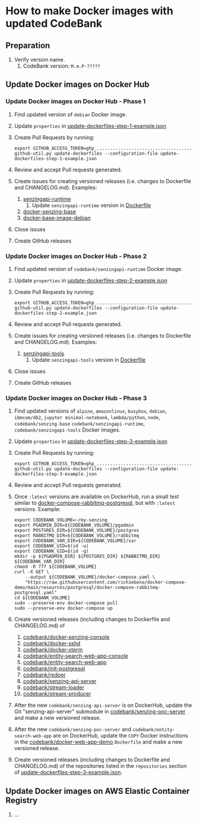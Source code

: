 # How to make Docker images with updated CodeBank

## Preparation

1. Verify version name.
    1. CodeBank version: `M.m.P-?????`

## Update Docker images on Docker Hub

### Update Docker images on Docker Hub  - Phase 1

1. Find updated version of `debian` Docker image.
1. Update `properties` in
   [update-dockerfiles-step-1-example.json](https://github.com/richiebono/github-util/blob/main/update-dockerfiles-step-1-example.json)
1. Create Pull Requests by running:

    ```console
    export GITHUB_ACCESS_TOKEN=ghp_....................................
    github-util.py update-dockerfiles --configuration-file update-dockerfiles-step-1-example.json
    ```

1. Review and accept Pull requests generated.
1. Create issues for creating versioned releases (i.e. changes to Dockerfile and CHANGELOG.md).
   Examples:
    1. [senzingapi-runtime](https://github.com/richiebono/senzingapi-runtime/issues/31)
        1. Update `senzingapi-runtime` version in
           [Dockerfile](https://github.com/richiebono/senzingapi-runtime/blob/main/Dockerfile)
    1. [docker-senzing-base](https://github.com/richiebono/docker-senzing-base/issues/126)
    1. [docker-base-image-debian](https://github.com/richiebono/docker-base-image-debian/issues/42)
1. Close issues
1. Create GitHub releases

### Update Docker images on Docker Hub - Phase 2

1. Find updated version of `codebank/senzingapi-runtime` Docker image.
1. Update `properties` in
   [update-dockerfiles-step-2-example.json](https://github.com/richiebono/github-util/blob/main/update-dockerfiles-step-2-example.json)
1. Create Pull Requests by running:

    ```console
    export GITHUB_ACCESS_TOKEN=ghp_....................................
    github-util.py update-dockerfiles --configuration-file update-dockerfiles-step-2-example.json
    ```

1. Review and accept Pull requests generated.
1. Create issues for creating versioned releases (i.e. changes to Dockerfile and CHANGELOG.md).
   Examples:
    1. [senzingapi-tools](https://github.com/richiebono/senzingapi-tools/issues/25)
        1. Update `senzingapi-tools` version in
           [Dockerfile](https://github.com/richiebono/senzingapi-tools/blob/main/Dockerfile)
1. Close issues
1. Create GitHub releases

### Update Docker images on Docker Hub - Phase 3

1. Find updated versions of
   `alpine`,
   `amazonlinux`,
   `busybox`,
   `debian`,
   `ibmcom/db2`,
   `jupyter minimal-notebook`,
   `lambda/python`,
   `node`,
   `codebank/senzing-base`
   `codebank/senzingapi-runtime`,
   `codebank/senzingapi-tools`
    Docker images.
1. Update `properties` in
   [update-dockerfiles-step-3-example.json](https://github.com/richiebono/github-util/blob/main/update-dockerfiles-step-3-example.json)
1. Create Pull Requests by running:

    ```console
    export GITHUB_ACCESS_TOKEN=ghp_....................................
    github-util.py update-dockerfiles --configuration-file update-dockerfiles-step-3-example.json
    ```

1. Review and accept Pull requests generated.
1. Once `:latest` versions are available on DockerHub,
   run a small test similar to
   [docker-compose-rabbitmq-postgresql](https://github.com/richiebono/docker-compose-demo/blob/main/docs/docker-compose-rabbitmq-postgresql/README.md#demonstrate), but with `:latest` versions.
   Example:

    ```console
    export CODEBANK_VOLUME=~/my-senzing
    export PGADMIN_DIR=${CODEBANK_VOLUME}/pgadmin
    export POSTGRES_DIR=${CODEBANK_VOLUME}/postgres
    export RABBITMQ_DIR=${CODEBANK_VOLUME}/rabbitmq
    export CODEBANK_VAR_DIR=${CODEBANK_VOLUME}/var
    export CODEBANK_UID=$(id -u)
    export CODEBANK_GID=$(id -g)
    mkdir -p ${PGADMIN_DIR} ${POSTGRES_DIR} ${RABBITMQ_DIR} ${CODEBANK_VAR_DIR}
    chmod -R 777 ${CODEBANK_VOLUME}
    curl -X GET \
        --output ${CODEBANK_VOLUME}/docker-compose.yaml \
        "https://raw.githubusercontent.com/richiebono/docker-compose-demo/main/resources/postgresql/docker-compose-rabbitmq-postgresql.yaml"
    cd ${CODEBANK_VOLUME}
    sudo --preserve-env docker-compose pull
    sudo --preserve-env docker-compose up

    ```

1. Create versioned releases (including changes to Dockerfile and CHANGELOG.md) of
    1. [codebank/docker-senzing-console](https://github.com/richiebono/docker-senzing-console)
    1. [codebank/docker-sshd](https://github.com/richiebono/docker-sshd)
    1. [codebank/docker-xterm](https://github.com/richiebono/docker-xterm)
    1. [codebank/entity-search-web-app-console](https://github.com/richiebono/entity-search-web-app-console)
    1. [codebank/entity-search-web-app](https://github.com/richiebono/entity-search-web-app)
    1. [codebank/init-postgresql](https://github.com/richiebono/init-postgresql)
    1. [codebank/redoer](https://github.com/richiebono/redoer)
    1. [codebank/senzing-api-server](https://github.com/richiebono/senzing-api-server)
    1. [codebank/stream-loader](https://github.com/richiebono/stream-loader)
    1. [codebank/stream-producer](https://github.com/richiebono/stream-producer)

1. After the new `codebank/senzing-api-server` is on DockerHub,
   update the Git "senzing-api-server" submodule in
   [codebank/senzing-poc-server](https://github.com/richiebono/senzing-poc-server)
   and make a new versioned release.
1. After the new `codebank/senzing-poc-server` and `codebank/entity-search-web-app` are on DockerHub,
   update the `COPY` Docker instructions in the
   [codebank/docker-web-app-demo](https://github.com/richiebono/docker-web-app-demo)
   `Dockerfile`
   and make a new versioned release.
1. Create versioned releases (including changes to Dockerfile and CHANGELOG.md) of the repositories
   listed in the `repositories` section of
   [update-dockerfiles-step-3-example.json](https://github.com/richiebono/github-util/blob/main/update-dockerfiles-step-3-example.json).

## Update Docker images on AWS Elastic Container Registry

1. ...
